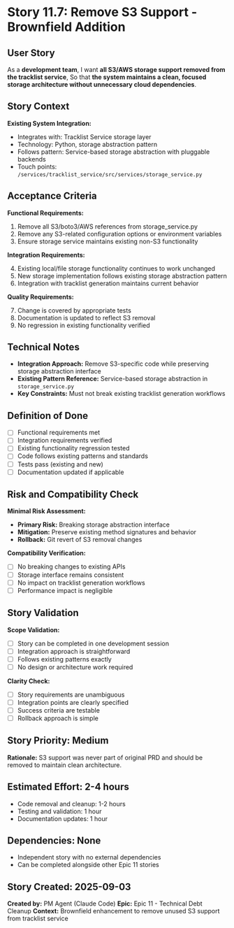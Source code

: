 # Story 11.7: Remove S3 Support - Brownfield Addition

## User Story

As a **development team**,
I want **all S3/AWS storage support removed from the tracklist service**,
So that **the system maintains a clean, focused storage architecture without unnecessary cloud dependencies**.

## Story Context

**Existing System Integration:**

- Integrates with: Tracklist Service storage layer
- Technology: Python, storage abstraction pattern
- Follows pattern: Service-based storage abstraction with pluggable backends
- Touch points: `/services/tracklist_service/src/services/storage_service.py`

## Acceptance Criteria

**Functional Requirements:**

1. Remove all S3/boto3/AWS references from storage_service.py
2. Remove any S3-related configuration options or environment variables
3. Ensure storage service maintains existing non-S3 functionality

**Integration Requirements:**

4. Existing local/file storage functionality continues to work unchanged
5. New storage implementation follows existing storage abstraction pattern
6. Integration with tracklist generation maintains current behavior

**Quality Requirements:**

7. Change is covered by appropriate tests
8. Documentation is updated to reflect S3 removal
9. No regression in existing functionality verified

## Technical Notes

- **Integration Approach:** Remove S3-specific code while preserving storage abstraction interface
- **Existing Pattern Reference:** Service-based storage abstraction in `storage_service.py`
- **Key Constraints:** Must not break existing tracklist generation workflows

## Definition of Done

- [ ] Functional requirements met
- [ ] Integration requirements verified
- [ ] Existing functionality regression tested
- [ ] Code follows existing patterns and standards
- [ ] Tests pass (existing and new)
- [ ] Documentation updated if applicable

## Risk and Compatibility Check

**Minimal Risk Assessment:**

- **Primary Risk:** Breaking storage abstraction interface
- **Mitigation:** Preserve existing method signatures and behavior
- **Rollback:** Git revert of S3 removal changes

**Compatibility Verification:**

- [ ] No breaking changes to existing APIs
- [ ] Storage interface remains consistent
- [ ] No impact on tracklist generation workflows
- [ ] Performance impact is negligible

## Story Validation

**Scope Validation:**

- [ ] Story can be completed in one development session
- [ ] Integration approach is straightforward
- [ ] Follows existing patterns exactly
- [ ] No design or architecture work required

**Clarity Check:**

- [ ] Story requirements are unambiguous
- [ ] Integration points are clearly specified
- [ ] Success criteria are testable
- [ ] Rollback approach is simple

## Story Priority: Medium
**Rationale:** S3 support was never part of original PRD and should be removed to maintain clean architecture.

## Estimated Effort: 2-4 hours
- Code removal and cleanup: 1-2 hours
- Testing and validation: 1 hour
- Documentation updates: 1 hour

## Dependencies: None
- Independent story with no external dependencies
- Can be completed alongside other Epic 11 stories

## Story Created: 2025-09-03
**Created by:** PM Agent (Claude Code)
**Epic:** Epic 11 - Technical Debt Cleanup
**Context:** Brownfield enhancement to remove unused S3 support from tracklist service
